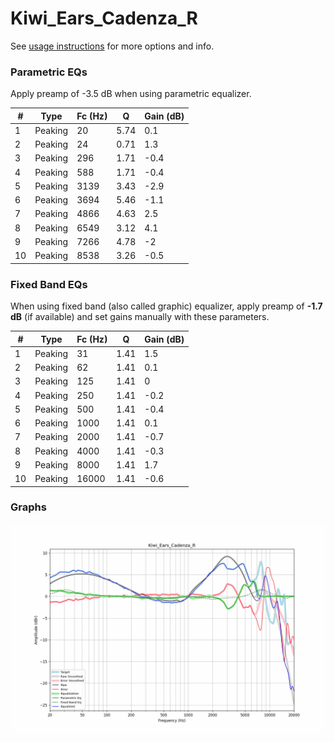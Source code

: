 # Kiwi_Ears_Cadenza_R
See [usage instructions](https://github.com/jaakkopasanen/AutoEq#usage) for more options and info.

### Parametric EQs
Apply preamp of -3.5 dB when using parametric equalizer.

|   # | Type    |   Fc (Hz) |    Q |   Gain (dB) |
|-----|---------|-----------|------|-------------|
|   1 | Peaking |        20 | 5.74 |         0.1 |
|   2 | Peaking |        24 | 0.71 |         1.3 |
|   3 | Peaking |       296 | 1.71 |        -0.4 |
|   4 | Peaking |       588 | 1.71 |        -0.4 |
|   5 | Peaking |      3139 | 3.43 |        -2.9 |
|   6 | Peaking |      3694 | 5.46 |        -1.1 |
|   7 | Peaking |      4866 | 4.63 |         2.5 |
|   8 | Peaking |      6549 | 3.12 |         4.1 |
|   9 | Peaking |      7266 | 4.78 |        -2   |
|  10 | Peaking |      8538 | 3.26 |        -0.5 |

### Fixed Band EQs
When using fixed band (also called graphic) equalizer, apply preamp of **-1.7 dB** (if available) and set gains manually with these parameters.

|   # | Type    |   Fc (Hz) |    Q |   Gain (dB) |
|-----|---------|-----------|------|-------------|
|   1 | Peaking |        31 | 1.41 |         1.5 |
|   2 | Peaking |        62 | 1.41 |         0.1 |
|   3 | Peaking |       125 | 1.41 |         0   |
|   4 | Peaking |       250 | 1.41 |        -0.2 |
|   5 | Peaking |       500 | 1.41 |        -0.4 |
|   6 | Peaking |      1000 | 1.41 |         0.1 |
|   7 | Peaking |      2000 | 1.41 |        -0.7 |
|   8 | Peaking |      4000 | 1.41 |        -0.3 |
|   9 | Peaking |      8000 | 1.41 |         1.7 |
|  10 | Peaking |     16000 | 1.41 |        -0.6 |

### Graphs
![](./Kiwi_Ears_Cadenza_R.png)
